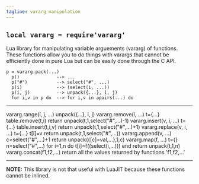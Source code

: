 ```yaml
---
tagline: vararg manipulation
---
```


## `local vararg = require'vararg'`

Lua library for manipulating variable arguements (vararg) of functions.
These functions allow you to do things with varargs that cannot be
efficiently done in pure Lua but can be easily done through the C API.

~~~{.lua}
p = vararg.pack(...)
  p()              --> ...
  p("#")           --> select("#", ...)
  p(i)             --> (select(i, ...))
  p(i, j)          --> unpack({...}, i, j)
  for i,v in p do  --> for i,v in apairs(...) do
~~~

----------------------------- ------------------------------------------------------------------------------------
vararg.range(i, j, ...)       unpack({...}, i, j)
vararg.remove(i, ...)         t={...} table.remove(t,i) return unpack(t,1,select("#",...)-1)
vararg.insert(v, i, ...)      t={...} table.insert(t,i,v) return unpack(t,1,select("#",...)+1)
vararg.replace(v, i, ...)     t={...} t[i]=v return unpack(t,1,select("#",...))
vararg.append(v, ...)         c=select("#",...)+1 return unpack({[c]=val,...},1,c)
vararg.map(f, ...)            t={} n=select("#",...) for i=1,n do t[i]=f((select(i,...))) end return unpack(t,1,n)
vararg.concat(f1,f2,...)      return all the values returned by functions 'f1,f2,...'
----------------------------- ------------------------------------------------------------------------------------

__NOTE:__ This library is not that useful with LuaJIT because these functions cannot be inlined.
